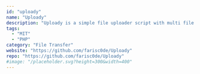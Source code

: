 ```yaml
---
id: "uploady"
name: "Uploady"
description: "Uploady is a simple file uploader script with multi file upload support."
tags:
  - "MIT"
  - "PHP"
category: "File Transfer"
website: "https://github.com/farisc0de/Uploady"
repo: "https://github.com/farisc0de/Uploady"
#image: "/placeholder.svg?height=300&width=400"
---
```



